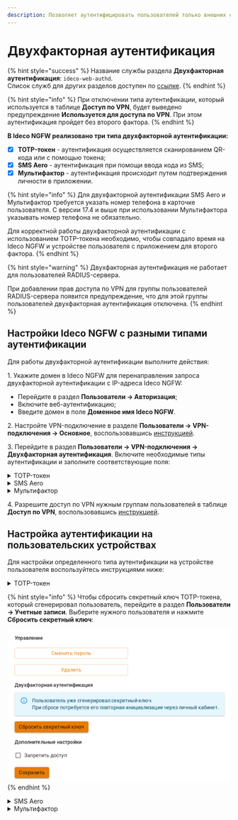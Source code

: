 ```yaml
---
description: Позволяет аутентифицировать пользователей только внешних сетей (VPN) с использованием второго фактора.
---
```


# Двухфакторная аутентификация

{% hint style="success" %}
Название службы раздела **Двухфакторная аутентификация**: `ideco-web-authd`.\
Список служб для других разделов доступен по [ссылке](/settings/server-management/terminal.md).
{% endhint %}

{% hint style="info" %}
При отключении типа аутентификации, который используется в таблице **Доступ по VPN**, будет выведено предупреждение **Используется для доступа по VPN**. При этом аутентификация пройдет без второго фактора.
{% endhint %}

**В Ideco NGFW реализовано три типа двухфакторной аутентификации:**

* [x] **TOTP-токен** - аутентификация осуществляется сканированием QR-кода или с помощью токена;
* [x] **SMS Aero** - аутентификация при помощи ввода кода из SMS;
* [x] **Мультифактор** - аутентификация происходит путем подтверждения личности в приложении.

{% hint style="info" %}
Для двухфакторной аутентификации SMS Aero и Мультифактор требуется указать номер телефона в карточке пользователя. С версии 17.4 и выше при использовании Мультифактора указывать номер телефона не обязательно.

Для корректной работы двухфакторной аутентификации с использованием TOTP-токена необходимо, чтобы совпадало время на Ideco NGFW и устройстве пользователя с приложением для второго фактора.
{% endhint %}

{% hint style="warning" %}
Двухфакторная аутентификация не работает для пользователей RADIUS-сервера.

При добавлении прав доступа по VPN для группы пользователей RADIUS-сервера появится предупреждение, что для этой группы пользователей двухфакторная аутентификация отключена.
{% endhint %}

## Настройки Ideco NGFW c разными типами аутентификации

Для работы двухфакторной аутентификации выполните действия:

1\. Укажите домен в Ideco NGFW для перенаправления запроса двухфакторной аутентификации с IP-адреса Ideco NGFW:

* Перейдите в раздел **Пользователи -> Авторизация**;
* Включите веб-аутентификацию;
* Введите домен в поле **Доменное имя Ideco NGFW**.

2\. Настройте VPN-подключение в разделе **Пользователи -> VPN-подключения -> Основное**, воспользовавшись [инструкцией](/settings/users/authorization/vpn-connection/README.md).

3\. Перейдите в раздел **Пользователи -> VPN-подключения -> Двухфакторная аутентификация**. Включите необходимые типы аутентификации и заполните соответствующие поля:

<details>

<summary>TOTP-токен</summary>

Флаг **Разрешить инициализацию секретного ключа из внешних сетей** разрешит генерацию QR-кода в личном кабинете пользователя из внешней сети.

</details>

<details>

<summary>SMS Aero</summary>

1\. Зарегистрируйтесь в [личном кабинете](https://smsaero.ru/) SMS Aero.

2\. Введите E-mail и API-ключ от [личного кабинета](https://smsaero.ru/) SMS Aero. API-ключ можно найти в разделе **Настройки -> API и SMPPI**.

3\. Нажмите **Сохранить**.

</details>

<details>

<summary>Мультифактор</summary>

Помимо приложения Multifactor для аутентификации можно использовать Telegram, Яндекс.Ключ, Биометрию и U2F. Подробное описание регистрации и аутентификации этими методами доступно в [документации Multifactor](https://multifactor.ru/docs/methods/).

1\. Зарегистрируйтесь в [системе управления Мультифактором](https://admin.multifactor.ru/account/login), установите приложение [Multifactor](https://play.google.com/store/apps/details?id=ru.multifactor.app) и активируйте его, отсканировав QR-код.

2\. Заполните **API Key** и **API Secret**. Для этого скопируйте значение полей в личном кабинете пользователя Multifactor в разделе **Настройки -> Расширенное API -> Включить API**.

3\. Нажмите **Сохранить**.

Для дальнейшей аутентификации пользователям потребуется установить и настроить приложения, указанные администратором в настройках группы. Корректировать способы аутентификации для пользователей можно в личном кабинете Multifactor, в разделе **Группы -> Параметры -> Редактировать**.

</details>

4\. Разрешите доступ по VPN нужным группам пользователей в таблице **Доступ по VPN**, воспользовавшись [инструкцией](/settings/users/authorization/vpn-connection/README.md).

## Настройка аутентификации на пользовательских устройствах

Для настройки определенного типа аутентификации на устройстве пользователя воспользуйтесь инструкциями ниже:

<details>

<summary>TOTP-токен</summary>

1\. Настройте VPN-подключение на устройстве пользователя, воспользовавшись [инструкцией](/recipes/popular-recipes/vpn/README.md).

2\. Войдите в личный кабинет NGFW, указав логин и пароль пользователя.

3\. Нажмите кнопку **Настроить двухфакторную аутентификацию** и выберите **Сгенерировать QR-код**:

![](/.gitbook/assets/twofac7.gif)

4\. Войдите в приложение для аутентификации (Яндекс Ключ, Google Authenticator или Microsoft Authenticator и т.п.), отсканируйте код или введите секретный ключ, который находится под QR-кодом. При вводе ключа выберите тип ключа **По времени**. Если выбрать тип **По счетчику**, то пользователь не сможет пройти аутентификацию. Убедитесь, что время на устройстве пользователя с приложением и на Ideco NGFW совпадает.

**Если вернуться в личный кабинет, не отсканировав QR-код, то повторно он появится только после сброса секретного ключа в карточке пользователя.**

5\. Подключитесь к VPN и откройте любой сайт, кроме личного кабинета пользователя. В появившемся поле введите код, который вы получили в приложении:

![](/.gitbook/assets/twofac7.png) 

</details>

{% hint style="info" %}
Чтобы сбросить секретный ключ TOTP-токена, который сгенерировал пользователь, перейдите в раздел **Пользователи -> Учетные записи**. Выберите нужного пользователя и нажмите **Сбросить секретный ключ**:

![](/.gitbook/assets/tree19.png)
{% endhint %}

<details>

<summary>SMS Aero</summary>

1\. Настройте VPN-подключение на устройстве пользователя, воспользовавшись [инструкцией](/recipes/popular-recipes/vpn/README.md).

2\. Если требуется, чтобы подключение использовалось только для ресурсов подключаемой сети, убедитесь, что настройки VPN-подключения соответствуют следующим требованиям:

**Для Windows 10**:

* Откройте параметры и перейдите в раздел **Сеть и Интернет -> VPN -> Настройка параметров адаптера**;
* Нажмите правой кнопкой мыши по созданному подключению и выберите **Свойства**;
* Перейдите во вкладку **Сеть**;
* Нажмите на **IP версии 4 (TCP/IPv4) -> Свойства -> Дополнительно**;
* Снимите флаг с пункта **Использовать основной шлюз в удаленной сети**;
* Нажмите **ОК**.

**Для Ubuntu**:

* Перейдите в раздел **Настройки -> Сеть**;
* Откройте настройки VPN-подключения;
* Перейдите во вкладку **IPv4**;
* Установите флаг в пункте **Использовать это подключение для ресурсов этой сети**.

3\. Включите созданное VPN-подключение.

4\. Перейдете в браузер, откроется страница аутентификации:

![](/.gitbook/assets/twofac.png)

5\. Нажмите **Отправить код подтверждения**. На номер телефона, указанный в учетной записи, придет SMS с кодом:

* Если номер телефона в карточке пользователя отсутствует, то на странице аутентификации появится предупреждение:

![](/.gitbook/assets/twofac1.png)

* Если номер телефона сохранен, то на указанный номер телефона поступит SMS. Введите код из SMS и нажмите **Подтвердить**:

![](/.gitbook/assets/twofac5.png)

* Если код введен неверно, то появится соответствующее предупреждение:

![](/.gitbook/assets/twofac4.png)

* Если код введен верно, то появится следующее окно:

![](/.gitbook/assets/twofac3.png)

<mark style="color:red;">Для настройки таймкодов отправки сообщений перейдите в личный кабинет SMS Aero во вкладку</mark> <mark style="color:red;"></mark><mark style="color:red;">**Настройки**</mark> <mark style="color:red;"></mark><mark style="color:red;">и переведите опцию</mark> <mark style="color:red;"></mark><mark style="color:red;">**Исключать множественную отправку**</mark> <mark style="color:red;"></mark><mark style="color:red;">в положение включен. Затем введите лимит и период отправки сообщений:</mark>

![](/.gitbook/assets/twofac11.png)

</details>

<details>

<summary>Мультифактор</summary>

1\. Настройте VPN-подключение на устройстве пользователя, воспользовавшись [инструкцией](/recipes/popular-recipes/vpn/README.md).

2\. Включите созданное VPN-подключение.

3\. При переходе в браузер откроется страница аутентификации:

![](/.gitbook/assets/twofac8.png)

4\. После нажатия **Далее** появится страница с предложением установить приложение на устройство пользователя. Если приложение установлено, нажмите **Далее**.

5\. Отсканируйте QR-код или откройте ссылку, которая появится на экране.

6\. Нажмите **Выполнить вход**:

![](/.gitbook/assets/twofac9.png)

7\. В окне **Двухфакторная аутентификация** выберите способ аутентификации:

![](/.gitbook/assets/twofac10.png)

8\. В зависимости от выбранного способа подтвердите вход.

</details>
